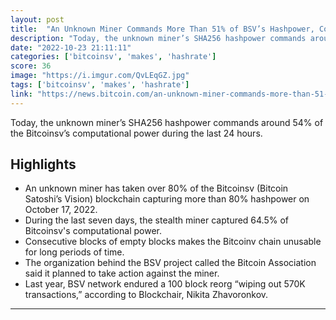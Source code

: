 ```yaml
---
layout: post
title:  "An Unknown Miner Commands More Than 51% of BSV’s Hashpower, Consecutive Strings of Empty Blocks Makes Chain Unreliable"
description: "Today, the unknown miner’s SHA256 hashpower commands around 54% of the Bitcoinsv’s computational power during the last 24 hours."
date: "2022-10-23 21:11:11"
categories: ['bitcoinsv', 'makes', 'hashrate']
score: 36
image: "https://i.imgur.com/QvLEqGZ.jpg"
tags: ['bitcoinsv', 'makes', 'hashrate']
link: "https://news.bitcoin.com/an-unknown-miner-commands-more-than-51-of-bsvs-hashpower-consecutive-strings-of-empty-blocks-makes-chain-unreliable/"
---
```


Today, the unknown miner’s SHA256 hashpower commands around 54% of the Bitcoinsv’s computational power during the last 24 hours.

## Highlights

- An unknown miner has taken over 80% of the Bitcoinsv (Bitcoin Satoshi’s Vision) blockchain capturing more than 80% hashpower on October 17, 2022.
- During the last seven days, the stealth miner captured 64.5% of Bitcoinsv's computational power.
- Consecutive blocks of empty blocks makes the Bitcoinv chain unusable for long periods of time.
- The organization behind the BSV project called the Bitcoin Association said it planned to take action against the miner.
- Last year, BSV network endured a 100 block reorg “wiping out 570K transactions,” according to Blockchair, Nikita Zhavoronkov.

---
